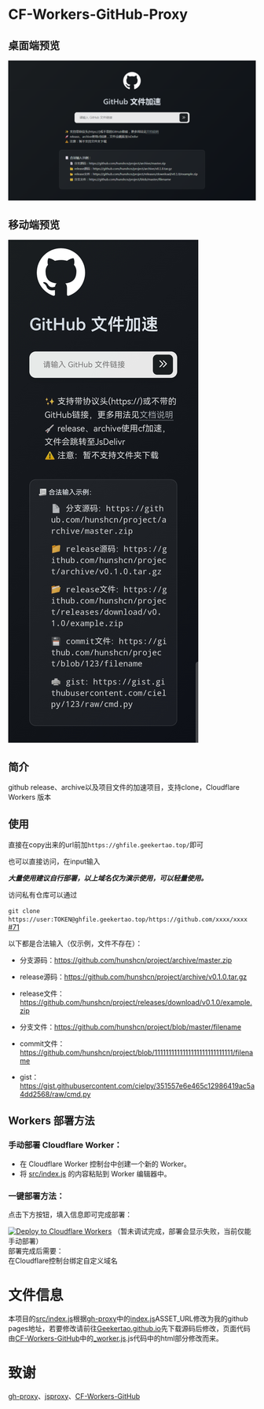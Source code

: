 # CF-Workers-GitHub-Proxy
## 桌面端预览
![img](./desktop.png)
## 移动端预览
![img](./mobile.png)
## 简介
github release、archive以及项目文件的加速项目，支持clone，Cloudflare Workers 版本

## 使用

直接在copy出来的url前加`https://ghfile.geekertao.top/`即可

也可以直接访问，在input输入

***大量使用建议自行部署，以上域名仅为演示使用，可以轻量使用。***

访问私有仓库可以通过

`git clone https://user:TOKEN@ghfile.geekertao.top/https://github.com/xxxx/xxxx` [#71](https://github.com/hunshcn/gh-proxy/issues/71)

以下都是合法输入（仅示例，文件不存在）：

- 分支源码：https://github.com/hunshcn/project/archive/master.zip

- release源码：https://github.com/hunshcn/project/archive/v0.1.0.tar.gz

- release文件：https://github.com/hunshcn/project/releases/download/v0.1.0/example.zip

- 分支文件：https://github.com/hunshcn/project/blob/master/filename

- commit文件：https://github.com/hunshcn/project/blob/1111111111111111111111111111/filename

- gist：https://gist.githubusercontent.com/cielpy/351557e6e465c12986419ac5a4dd2568/raw/cmd.py

## Workers 部署方法
### 手动部署 Cloudflare Worker：

   - 在 Cloudflare Worker 控制台中创建一个新的 Worker。
   - 将 [src/index.js](https://github.com/Geekertao/CF-Workers-GitHub-Proxy/blob/4ffddf654428e6f016d638e87c466d96479952d4/src/index.js)  的内容粘贴到 Worker 编辑器中。
 
### 一键部署方法：

点击下方按钮，填入信息即可完成部署：

[![Deploy to Cloudflare Workers](https://deploy.workers.cloudflare.com/button)](https://deploy.workers.cloudflare.com/?url=https://github.com/Geekertao/CF-Workers-GitHub-Proxy)
（暂未调试完成，部署会显示失败，当前仅能手动部署）<br>
部署完成后需要：<br>
在Cloudflare控制台绑定自定义域名

# 文件信息
本项目的[src/index.js](https://github.com/Geekertao/CF-Workers-GitHub-Proxy/blob/4ffddf654428e6f016d638e87c466d96479952d4/src/index.js)根据[gh-proxy](https://github.com/hunshcn/gh-proxy)中的[index.js](https://github.com/hunshcn/gh-proxy/blob/master/index.js)ASSET_URL修改为我的github pages地址，若要修改请前往[Geekertao.github.io](https://github.com/Geekertao/Geekertao.github.io/tree/db1c9d9f9007fa87296803563306a183b698533e/gh-proxy)先下载源码后修改，页面代码由[CF-Workers-GitHub](https://github.com/cmliu/CF-Workers-GitHub/)中的[_worker.js](https://github.com/cmliu/CF-Workers-GitHub/blob/main/_worker.js).js代码中的html部分修改而来。

# 致谢
[gh-proxy](https://github.com/hunshcn/gh-proxy)、[jsproxy](https://github.com/EtherDream/jsproxy/)、[CF-Workers-GitHub](https://github.com/cmliu/CF-Workers-GitHub/)
